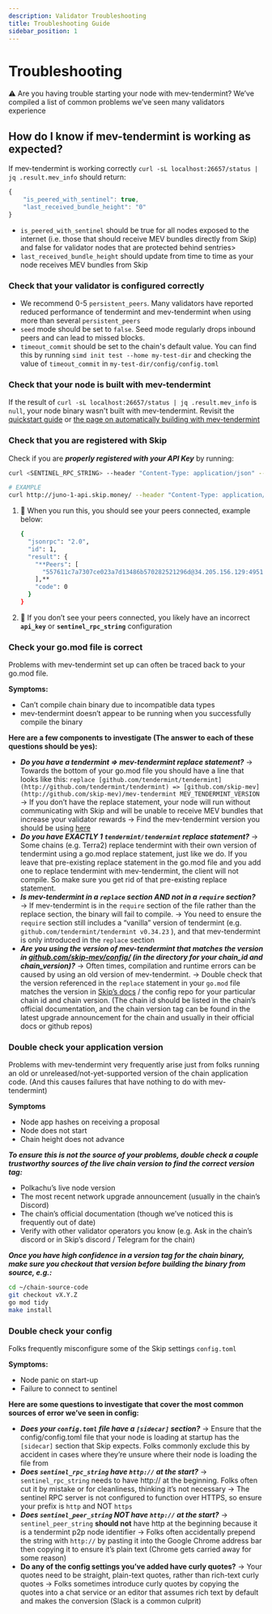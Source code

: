 ```yaml
---
description: Validator Troubleshooting
title: Troubleshooting Guide
sidebar_position: 1
---
```


# Troubleshooting

<aside>
⚠️ Are you having trouble starting your node with mev-tendermint? We’ve compiled a list of common problems we’ve seen many validators experience

</aside>

## How do I know if mev-tendermint is working as expected?
If mev-tendermint is working correctly `curl -sL localhost:26657/status | jq .result.mev_info` should return: 

```jsx
{
    "is_peered_with_sentinel": true,
    "last_received_bundle_height": "0"
}
```

- `is_peered_with_sentinel` should be true for all nodes exposed to the internet (i.e. those that should 
receive MEV bundles directly from Skip) and false for validator nodes that are protected behind sentries>
- `last_received_bundle_height` should update from time to time as your node receives MEV bundles from Skip

### Check that your validator is configured correctly

- We recommend 0-5 `persistent_peers`. Many validators have reported reduced performance of tendermint and mev-tendermint
when using more than several `persistent_peers`
- `seed` mode should be set to `false`. Seed mode regularly drops inbound peers and can lead to missed blocks.
- `timeout_commit` should be set to the chain's default value. You can find this by running `simd init test --home my-test-dir` and checking the value of `timeout_commit` in `my-test-dir/config/config.toml`

### Check that your node is built with mev-tendermint
If the result of `curl -sL localhost:26657/status | jq .result.mev_info` is `null`, your node binary wasn't built with mev-tendermint. Revisit the [quickstart guide](./0-quickstart.md) or [the page on automatically building with mev-tendermint](./4-autobuild.md)


### Check that you are registered with Skip
Check if you are **_properly registered with your API Key_** by running:

```bash
curl <SENTINEL_RPC_STRING> --header "Content-Type: application/json" --request POST --data '{"method": "get_peers", "params": ["**<API_KEY>**"], "id": 1}'

# EXAMPLE
curl http://juno-1-api.skip.money/ --header "Content-Type: application/json" --request POST --data '{"method": "get_peers", "params": ["YdtqnUpRsWOCK1wFIVBW1/rGGqY="], "id": 1}'
```

1. 🚨 When you run this, you should see your peers connected, example below:

    ```bash
    {
      "jsonrpc": "2.0",
      "id": 1,
      "result": {
        "**Peers": [
          "557611c7a7307ce023a7d13486b570282521296d@34.205.156.129:49510"
        ],**
        "code": 0
      }
    }
    ```

2. 🚨 If you don’t see your peers connected, you likely have an incorrect **`api_key`** or **`sentinel_rpc_string`** configuration



### Check your go.mod file is correct

Problems with mev-tendermint set up can often be traced back to your go.mod file.

**Symptoms:**

- Can’t compile chain binary due to incompatible data types
- mev-tendermint doesn’t appear to be running when you successfully compile the binary

**Here are a few components to investigate (The answer to each of these questions should be yes):**

- **_*Do you have a tendermint ⇒ mev-tendermint replace statement?*_**
  → Towards the bottom of your go.mod file you should have a line that looks like this:
  `replace [github.com/tendermint/tendermint](http://github.com/tendermint/tendermint) => [github.com/skip-mev](http://github.com/skip-mev)/mev-tendermint MEV_TENDERMINT_VERSION`
  → If you don’t have the replace statement, your node will run without communicating with Skip and will be unable to receive MEV bundles that increase your validator rewards
  → Find the mev-tendermint version you should be using [here](./config.md)
- **_*Do you have EXACTLY 1 `tendermint/tendermint` replace statement?*_**
  → Some chains (e.g. Terra2) replace tendermint with their own version of tendermint using a go.mod replace statement, just like we do. If you leave that pre-existing replace statement in the go.mod file and you add one to replace tendermint with mev-tendermint, the client will not compile. So make sure you get rid of that pre-existing replace statement.
- **_*Is mev-tendermint in a `replace` section AND not in a `require` section?*_**
  → If mev-tendermint is in the `require` section of the file rather than the replace section, the binary will fail to compile.
  → You need to ensure the `require` section still includes a “vanilla” version of tendermint (e.g. `github.com/tendermint/tendermint v0.34.23` ), and that mev-tendermint is only introduced in the `replace` section
- **_Are you using the version of mev-tendermint that matches the version in [github.com/skip-mev/config/](http://github.com/skip-mev/config/) (in the directory for your chain_id and chain_version)?_**
  → Often times, compilation and runtime errors can be caused by using an old version of mev-tendermint.
  <!--- TODO:"config repo" used to be a link to the same page --->
  → Double check that the version referenced in the `replace` statement in your `go.mod` file matches the version in [Skip’s docs](./config.md) / the config repo for your particular chain id and chain version. (The chain id should be listed in the chain’s official documentation, and the chain version tag can be found in the latest upgrade announcement for the chain and usually in their official docs or github repos)

### Double check your application version

Problems with mev-tendermint very frequently arise just from folks running an old or unreleased/not-yet-supported version of the chain application code. (And this causes failures that have nothing to do with mev-tendermint)

**Symptoms**

- Node app hashes on receiving a proposal
- Node does not start
- Chain height does not advance

**_To ensure this is not the source of your problems, double check a couple trustworthy sources of the live chain version to find the correct version tag:_**

<!--- TODO: This used to link to the same page --->

- Polkachu’s live node version
- The most recent network upgrade announcement (usually in the chain’s Discord)
- The chain’s official documentation (though we’ve noticed this is frequently out of date)
- Verify with other validator operators you know (e.g. Ask in the chain’s discord or in Skip’s discord / Telegram for the chain)

**_Once you have high confidence in a version tag for the chain binary, make sure you checkout that version before building the binary from source, e.g.:_**

```bash
cd ~/chain-source-code
git checkout vX.Y.Z
go mod tidy
make install
```

### Double check your config

Folks frequently misconfigure some of the Skip settings `config.toml`

**Symptoms:**

- Node panic on start-up
- Failure to connect to sentinel

**Here are some questions to investigate that cover the most common sources of error we’ve seen in config:**

- **_Does your `config.toml` file have a `[sidecar]` section?_**
  → Ensure that the config/config.toml file that your node is loading at startup has the `[sidecar]` section that Skip expects. Folks commonly exclude this by accident in cases where they’re unsure where their node is loading the file from
- **_Does `sentinel_rpc_string` have `http://` at the start?_**
  → `sentinel_rpc_string` needs to have http:// at the beginning. Folks often cut it by mistake or for cleanliness, thinking it’s not necessary
  → The sentinel RPC server is not configured to function over HTTPS, so ensure your prefix is `http` and NOT `https`
- **_Does `sentinel_peer_string` NOT have `http://` at the start?_**
  → `sentinel_peer_string` **should not** have http at the beginning because it is a tendermint p2p node identifier
  → Folks often accidentally prepend the string with `http://` by pasting it into the Google Chrome address bar then copying it to ensure it’s plain text (Chrome gets carried away for some reason)
- **Do any of the config settings you’ve added have curly quotes?**
  → Your quotes need to be straight, plain-text quotes, rather than rich-text curly quotes
  → Folks sometimes introduce curly quotes by copying the quotes into a chat service or an editor that assumes rich text by default and makes the conversion (Slack is a common culprit)
 